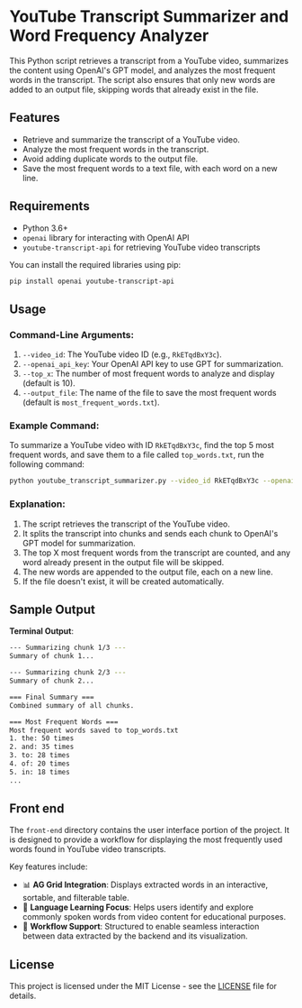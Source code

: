
# YouTube Transcript Summarizer and Word Frequency Analyzer

This Python script retrieves a transcript from a YouTube video, summarizes the content using OpenAI's GPT model, and analyzes the most frequent words in the transcript. The script also ensures that only new words are added to an output file, skipping words that already exist in the file.

## Features
- Retrieve and summarize the transcript of a YouTube video.
- Analyze the most frequent words in the transcript.
- Avoid adding duplicate words to the output file.
- Save the most frequent words to a text file, with each word on a new line.

## Requirements
- Python 3.6+
- `openai` library for interacting with OpenAI API
- `youtube-transcript-api` for retrieving YouTube video transcripts

You can install the required libraries using pip:

```bash
pip install openai youtube-transcript-api
```

## Usage

### Command-Line Arguments:
1. `--video_id`: The YouTube video ID (e.g., `RkETqdBxY3c`).
2. `--openai_api_key`: Your OpenAI API key to use GPT for summarization.
3. `--top_x`: The number of most frequent words to analyze and display (default is 10).
4. `--output_file`: The name of the file to save the most frequent words (default is `most_frequent_words.txt`).

### Example Command:
To summarize a YouTube video with ID `RkETqdBxY3c`, find the top 5 most frequent words, and save them to a file called `top_words.txt`, run the following command:

```bash
python youtube_transcript_summarizer.py --video_id RkETqdBxY3c --openai_api_key your-openai-api-key --top_x 5 --output_file top_words.txt
```

### Explanation:
1. The script retrieves the transcript of the YouTube video.
2. It splits the transcript into chunks and sends each chunk to OpenAI's GPT model for summarization.
3. The top X most frequent words from the transcript are counted, and any word already present in the output file will be skipped.
4. The new words are appended to the output file, each on a new line.
5. If the file doesn't exist, it will be created automatically.

## Sample Output

**Terminal Output**:

```bash
--- Summarizing chunk 1/3 ---
Summary of chunk 1...

--- Summarizing chunk 2/3 ---
Summary of chunk 2...

=== Final Summary ===
Combined summary of all chunks.

=== Most Frequent Words ===
Most frequent words saved to top_words.txt
1. the: 50 times
2. and: 35 times
3. to: 28 times
4. of: 20 times
5. in: 18 times
...
```
## Front end

The `front-end` directory contains the user interface portion of the project. It is designed to provide a workflow for displaying the most frequently used words found in YouTube video transcripts.

Key features include:

- 📊 **AG Grid Integration**: Displays extracted words in an interactive, sortable, and filterable table.
- 🧠 **Language Learning Focus**: Helps users identify and explore commonly spoken words from video content for educational purposes.
- 🔄 **Workflow Support**: Structured to enable seamless interaction between data extracted by the backend and its visualization.


## License
This project is licensed under the MIT License - see the [LICENSE](LICENSE) file for details.
